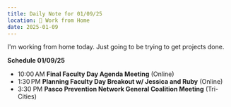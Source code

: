 ```yaml
---
title: Daily Note for 01/09/25
location: 🏡 Work from Home
date: 2025-01-09
---
```

I'm working from home today. Just going to be trying to get projects done.

**Schedule 01/09/25**

- 10:00 AM **Final Faculty Day Agenda Meeting** (Online)
- 1:30 PM **Planning Faculty Day Breakout w/ Jessica and Ruby** (Online)
- 3:30 PM **Pasco Prevention Network General Coalition Meeting** (Tri-Cities)